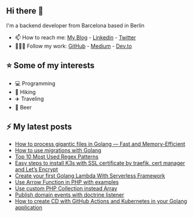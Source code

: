 ## Hi there 👋

I'm a backend developer from Barcelona based in Berlin

- 📫 How to reach me: [My Blog](https://albertcolom.com/) - [Linkedin](https://www.linkedin.com/in/albert-colom-mulet) - [Twitter](https://twitter.com/_albertcolom)
- 👨🏽‍💻 Follow my work: [GitHub](https://github.com/albertcolom) - [Medium](https://medium.com/@albertcolom) - [Dev.to](https://dev.to/colom)

## ⭐ Some of my interests
- 💻 Programming
- 🚶 Hiking
- ✈️ Traveling
- 🍺 Beer

## ⚡​ My latest posts
- [How to process gigantic files in Golang — Fast and Memory-Efficient](https://albertcolom.com/posts/how-to-process-gigantic-files-in-golang-fast-and-memory-efficient/)
- [How to use migrations with Golang](https://albertcolom.com/posts/how-to-use-migrations-with-golang/)
- [Top 10 Most Used Regex Patterns](https://albertcolom.com/posts/top-10-most-used-regex-patterns/)
- [Easy steps to install K3s with SSL certificate by traefik, cert manager and Let’s Encrypt](https://albertcolom.com/posts/easy-steps-to-install-k3s-with-ssl-certificate-by-traefik-cert-manager-and-lets-encrypt/)
- [Create your first Golang Lambda With Serverless Framework](https://albertcolom.com/posts/create-your-first-golang-lambda-with-serverless-framework/)
- [Use Arrow Function in PHP with examples](https://albertcolom.com/posts/use-arrow-function-in-php-with-examples/)
- [Use custom PHP Collection instead Array](https://albertcolom.com/posts/use-custom-php-collection-instead-array/)
- [Publish domain events with doctrine listener](https://albertcolom.com/posts/publish-domain-events-with-doctrine-listener/)
- [How to create CD with GitHub Actions and Kubernetes in your Golang application](https://albertcolom.com/posts/create-cd-with-github-actions-and-kubernetes/)

<!--
**albertcolom/albertcolom** is a ✨ _special_ ✨ repository because its `README.md` (this file) appears on your GitHub profile.

Here are some ideas to get you started:

- 🔭 I’m currently working on ...
- 🌱 I’m currently learning ...
- 👯 I’m looking to collaborate on ...
- 🤔 I’m looking for help with ...
- 💬 Ask me about ...
- 📫 How to reach me: ...
- 😄 Pronouns: ...
- ⚡ Fun fact: ...
-->
